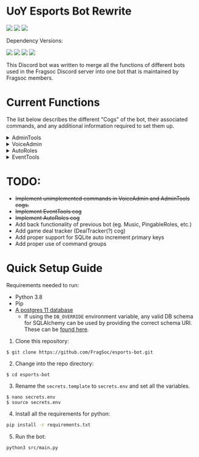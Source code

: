 # UoY Esports Bot Rewrite

<div align=left>
    <a href="https://travis-ci.com/FragSoc/esports-bot"><img src="https://img.shields.io/travis/com/fragsoc/esports-bot?style=flat-square" /></a>
    <a href="https://hub.docker.com/r/fragsoc/esports-bot"><img src="https://img.shields.io/docker/pulls/fragsoc/esports-bot?style=flat-square" /></a>
    <a href="https://github.com/FragSoc/esports-bot"><img src="https://img.shields.io/github/license/fragsoc/esports-bot?style=flat-square" /></a>
</div>

Dependency Versions:

<div align=left>
    <img src="https://img.shields.io/badge/min%20python%20version-3.8.0-green?style=flat-square" />
    <img src="https://img.shields.io/badge/min%20postgres%20version-11-lightgrey?style=flat-square" />
    <img src="https://img.shields.io/badge/min%20docker%20version-20.0.0-blue?style=flat-square" />
    <img src="https://img.shields.io/badge/min%20docker--compose%20version-1.25.0-blue?style=flat-square" />
</div>

This Discord bot was written to merge all the functions of different bots used in the Fragsoc Discord server into one bot that is maintained by Fragsoc members.

# Current Functions

The list below describes the different "Cogs" of the bot, their associated commands, and any additional information required to set them up.

<details>
<summary>AdminTools</summary>

## AdminTools

AdminTools cog is used to manage basic Administrator/Moderation tools.
All commands in this cog require the user to have the administrator permission in a given guild/server.

### Current Commands:

#### /admin-member-count

- Get the current member count of the server.

#### /admin-clear-messages [optional: message-count]

- Delete a specific number of messages in the given channel.
  Defaults to 5 messages, with a maximum of 100 messages.

#### /admin-get-version

- Get the current version of the Bot.

</details>

<details>
<summary>VoiceAdmin</summary>

## VoiceAdmin

### Environment Variable: `ENABLE_VOICEADMIN`

VoiceAdmin cog is used to dynamically create and manage Voice Channels, by assigning specific channels to act as parent channels.
When users join parent Voice Channels, a new chil Voice Channel is created, and the user moved to it.
The user has control over the child Voice Channel name, and can limit how many/who can join.

### Current Commands:

#### /vc-set-parent \<voice-channel\>

- Set a Voice Channel to be a parent Voice Channel.

#### /vc-remove-parent \<voice-channel\>

- Remove a Voice Channel from being a parent Voice Channel.

#### /vc-get-parents

- Get the list of current parent Voice Channels.

#### /vc-rename \<new-name\>

- Rename your current Voice Channel

#### /vc-lock

- Only allow current members to (re)join your Voice Channel.

#### /vc-unlock

- Allow anyone to join your Voice Channel again.

#### /vc-limit

- Set the member count limit of your Voice Channel.

#### /vc-unlimit

- Remove the member count limit of your Voice Channel.

</details>

<details>
<summary>AutoRoles</summary>

## AutoRoles

### Environment Variable: `ENABLE_AUTOROLES`

#### /roles-set-list \<One or many roles mentioned\>

- Sets the roles to be given to new users when they join the guild/server.
  - If one or more the of the roles are valid, any roles previously configured will be removed.

#### /roles-add-role \<role\>

- Adds a role to the list of roles without overriding the currently configured roles.

#### /roles-remove-role \<role\>

- Removes a role from the list of currently configured roles.

#### /roles-get-list

- Gets the list of currently configured AutoRoles.

#### /roles-clear-list

- Clears all roles from the list of configured AutoRoles.

</details>

<details>
<summary>EventTools</summary>

## EventTools

### Environment Variable: `ENABLE_EVENTTOOLS`

#### /events-create-event \<name\> \<physical location\> \<start time\> \<end time\> \<timezone\> \<common member role\> \<role color\>

- Creates a new event.

#### /events-open-event \<event name or ID\>

- Opens the given event. This will show the sign-in menu to members.

#### /events-close-event \<event name or ID\> [optional: keep-event?] [optional: clear-messages?]

- Ends the given event. This will hide all the channels from members.
- If keep-event is set to True, the event will be archived, otherwise it's channels and roles will be deleted.
- If clear-messages is set to True, when the event is archived, messages in all channels will be deleted.

#### /events-reschedule-event \<physical location\> \<start time\> \<end time\> \<timezone\>

- If an event has been archived, it can be reused and rescheduled for a new date using this command.

#### /events-remove-event \<event name or ID\>

- Entirely deletes either an active or archived event.
</details>

# TODO:

- ~~Implement unimplemented commands in VoiceAdmin and AdminTools cogs.~~
- ~~Implement EventTools cog~~
- ~~Implement AutoRoles cog~~
- Add back functionality of previous bot (eg. Music, PingableRoles, etc.)
- Add game deal tracker (DealTracker(?) cog)
- Add proper support for SQLite auto increment primary keys
- Add proper use of command groups

# Quick Setup Guide

Requirements needed to run:

- Python 3.8
- Pip
- [A postgres 11 database](https://www.postgresql.org/docs/current/admin.html)
  - If using the `DB_OVERRIDE` environment variable, any valid DB schema for SQLAlchemy can be used by providing the correct schema URI. These can be [found here](https://docs.sqlalchemy.org/en/14/dialects/).

1. Clone this repository:

```console
$ git clone https://github.com/FragSoc/esports-bot.git
```

2. Change into the repo directory:

```console
$ cd esports-bot
```

3. Rename the `secrets.template` to `secrets.env` and set all the variables.

```console
$ nano secrets.env
$ source secrets.env
```

4. Install all the requirements for python:

```bash
pip install -r requirements.txt
```

5. Run the bot:

```bash
python3 src/main.py
```
